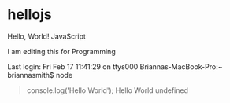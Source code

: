 # hellojs
Hello, World! JavaScript

I am editing this for Programming

Last login: Fri Feb 17 11:41:29 on ttys000
Briannas-MacBook-Pro:~ briannasmith$ node
> console.log('Hello World');
Hello World
undefined
> 
